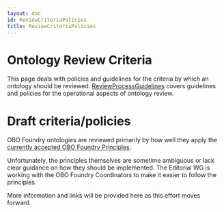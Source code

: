 ```yaml
---
layout: doc
id: ReviewCriteriaPolicies
title: ReviewCriteriaPolicies
---
```


# Ontology Review Criteria #

This page deals with policies and guidelines for the criteria by which an ontology should be reviewed. [ReviewProcessGuidelines](/docs/ReviewProcessGuidelines.html) covers guidelines and policies for the operational aspects of ontology review.


# Draft criteria/policies #

OBO Foundry ontologies are reviewed primarily by how well they apply the [currently accepted OBO Foundry Principles](http://www.obofoundry.org/wiki/index.php/Category:Accepted).

Unfortunately, the principles themselves are sometime ambiguous or lack clear guidance on how they should be implemented. The Editorial WG is working with the OBO Foundry Coordinators to make it easier to follow the principles.

More information and links will be provided here as this effort moves forward.
